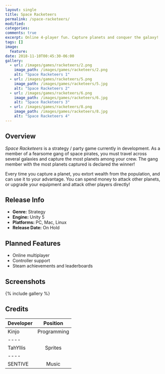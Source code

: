 ```yaml
---
layout: single
title: Space Racketeers
permalink: /space-racketeers/
modified:
categories:
comments: true
excerpt: Online 4-player fun. Capture planets and conquer the galaxy!
tags: []
image:
  feature:
date: 2018-11-10T00:45:30-06:00
gallery:
  - url: /images/games/racketeers/2.png
    image_path: /images/games/racketeers/2.png
    alt: "Space Racketeers 1"
  - url: /images/games/racketeers/5.png
    image_path: /images/games/racketeers/5.jpg
    alt: "Space Racketeers 2"
  - url: /images/games/racketeers/6.png
    image_path: /images/games/racketeers/6.jpg
    alt: "Space Racketeers 3"
  - url: /images/games/racketeers/8.png
    image_path: /images/games/racketeers/8.jpg
    alt: "Space Racketeers 4"
---
```



## Overview

*Space Racketeers* is a strategy / party game currently in development. As a member of a fearsome gang of space pirates, you must travel across several galaxies and capture the most planets among your crew. The gang member with the most planets captured is declared the winner!

Every time you capture a planet, you extort wealth from the population, and can use it to your advantage. You can spend money to attack other planets, or upgrade your equipment and attack other players directly!

## Release Info
<ul>
  <li><b>Genre:</b> Strategy</li>
  <li><b>Engine:</b> Unity 5</li>
  <li><b>Platforms:</b> PC, Mac, Linux</li>
  <li><b>Release Date:</b> On Hold</li>
</ul>

## Planned Features
<ul>
  <li>Online multiplayer</li>
  <li>Controller support</li>
  <li>Steam achievements and leaderboards</li>
</ul>

## Screenshots

{% include gallery %}

## Credits

| Developer | Position |
|:--------|:-------:|
| Kinjo  | Programming   |
|----
| TahYllis | Sprites   |
|----
| SENTIVE | Music  |

